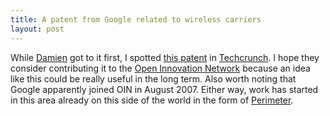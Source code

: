 ```yaml
---
title: A patent from Google related to wireless carriers
layout: post
---
```

While [Damien](http://www.mulley.net/2008/09/27/fluffy-links-saturday-27th-september-2008/) got to it first, I spotted [this patent](http://appft1.uspto.gov/netacgi/nph-Parser?Sect1=PTO1&Sect2=HITOFF&d=PG01&p=1&u=%2Fnetahtml%2FPTO%2Fsrchnum.html&r=1&f=G&l=50&s1=%2220080232574%22.PGNR.&OS=DN/20080232574&RS=DN/20080232574) in [Techcrunch](http://www.techcrunch.com/2008/09/25/googles-end-run-around-the-wireless-carriers/). I hope they consider contributing it to the [Open Innovation Network](http://www.openinventionnetwork.com/) because an idea like this could be really useful in the long term. Also worth noting that Google apparently joined OIN in August 2007. Either way, work has started in this area already on this side of the world in the form of [Perimeter](http://www.ict-perimeter.eu/).
